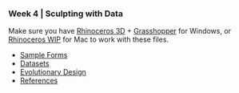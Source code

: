 ### Week 4 | Sculpting with Data

Make sure you have [Rhinoceros 3D](www.rhinoceros3d.com) + [Grasshopper](www.grasshopper3d.com) for Windows, or [Rhinoceros WIP](www.rhinoceros3d.com) for Mac to work with these files.

- [Sample Forms](sample.md)
- [Datasets](datasets.md)
- [Evolutionary Design](evolve.md)
- [References](references.md)
